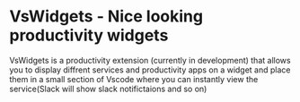 # VsWidgets - Nice looking productivity widgets

VsWidgets is a productivity extension (currently in development) that allows you to display diffrent services and productivity apps on a widget and place them in a small section of Vscode where you can instantly view the service(Slack will show slack notifictaions and so on)